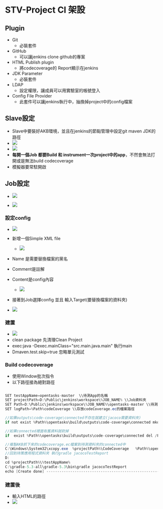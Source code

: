 # STV-Project CI 架設
## Plugin
- Git  
    - 必裝套件
- GitHub
    - 可以讓jenkins clone github的專案
- HTML Publish plugin
    - 將codecoverage的 Report顯示在jenkins
- JDK Parameter
    - 必裝套件
- LDAP
    - 設定權限，讓成員可以用實驗室的帳號登入
- Config File Provider
    - 此套件可以讓jenkins執行中，抽換掉project中的config檔案

## Slave設定
- Slave中要裝好AKB環境，並且在jenkins的節點管理中設定git maven JDK的路徑
- ![](https://i.imgur.com/ONWYXno.png)
- ![](https://i.imgur.com/4xs8WZQ.png)
- **每開一個Job 都要Build 和 instrument一次project中的app**，不然會無法打開或是無法build codecoverage
- 模擬器要常駐開啟
## Job設定

- ![](https://i.imgur.com/DxnsOiw.png)

- ![](https://i.imgur.com/RWxcBX5.png)

### 設定config
- ![](https://i.imgur.com/zJpG1yq.png)
- 新增一個Simple XML file 
    - ![](https://i.imgur.com/q1rIdUh.png)

- Name 是需要替換檔案的黨名
- Comment是註解
- Content是config內容
    - ![](https://i.imgur.com/rBDzuek.png)
- 接著到Job選擇config 並且 輸入Target(要替換檔案的資料夾)
- ![](https://i.imgur.com/VFOWhsS.png)
### 建置
- ![](https://i.imgur.com/47CyRLL.png)
- clean package  先清理Clean Project
- exec:java -Dexec.mainClass="src.main.java.main" 執行main
- Dmaven.test.skip=true 忽略單元測試

### Build codecoverage
- 使用Window批次指令
- 以下路徑接為絕對路徑
``` java

SET testAppName=opentasks-master  \\待測App的名稱
SET projectPath=D:\Public\jenkins\workspace\%JOB_NAME% \\Job資料夾
SET Path=D:\Public\jenkins\workspace\%JOB_NAME%\opentasks-master \\待測App的路經
SET logPath=%Path%codeCoverage \\存放codeCoverage.ec的檔案路徑

//如果outputs\code-coverage\connected不存在就建立(jacoco需要資料夾)
if not exist %Path%\opentasks\build\outputs\code-coverage\connected mkdir %Path%\opentasks\build\outputs\code-coverage\connected

//如果connected裡面有舊資料就砍掉
if  exist %Path%\opentasks\build\outputs\code-coverage\connected del /F /S %Path%\opentasks\build\outputs\code-coverage\connected\*.ec

//複製AKB抓下來的codecoverage.ec檔案到待測資料夾的connected中
C:\Windows\System32\xcopy.exe  %projectPath%\CodeCoverage   %Path%\opentasks\build\outputs\code-coverage\connected
//回到待策應用程式資料夾 執行gradle jacocoTestReport
D:
cd %projectPath%\%testAppName%
C:\gradle-5.3-all\gradle-5.3\bin\gradle jacocoTestReport
echo [Create done] ------------------------------------------------------------
```
### 建置後

- 輸入HTML的路徑
- ![](https://i.imgur.com/TZQdLcU.png)





